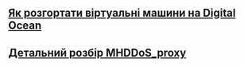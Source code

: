 ## [Як розгортати віртуальні машини на Digital Ocean](https://github.com/SlavaUkraineSince1991/DDoS-for-all/blob/main/make_vm_DigitalOcean.md)
## [Детальний розбір MHDDoS_proxy](https://github.com/SlavaUkraineSince1991/DDoS-for-all/blob/main/MHDDoS_proxy.md)
